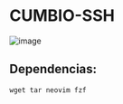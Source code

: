# CUMBIO-SSH


![image](https://i.imgur.com/mkHiOoA.gif)




## Dependencias:
```wget tar neovim fzf```
